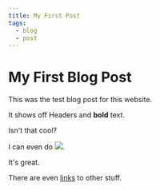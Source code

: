 ```yaml
---
title: My First Post
tags:
  - blog
  - post
---
```

  
# My First Blog Post

This was the test blog post for this website.

It shows off Headers and **bold** text. 

Isn't that cool?

I can even do ![](https://images.pexels.com/photos/67636/rose-blue-flower-rose-blooms-67636.jpeg?auto=compress&cs=tinysrgb&dpr=1&w=500).

It's great.

There are even [links](https://cheesesisland.com) to other stuff.

